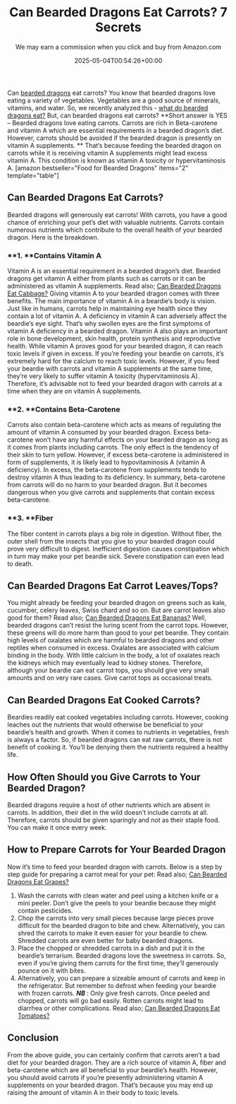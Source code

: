 ﻿---
author: We may earn a commission when you click and buy from Amazon.com
layout: post
title: Can Bearded Dragons Eat Carrots? 7 Secrets
date: '2025-05-04T00:54:26+00:00'
categories:
- Guide
- Lizard
tags: []
slug: /can-bearded-dragons-eat-carrots/
lastmod: 2025-05-07T12:21:26+03:00
---

Can
[bearded dragons](http://avianexotichospital.com/bearded-dragon.html)
eat carrots? You know that bearded dragons love eating a variety of vegetables. Vegetables are a good source of minerals, vitamins, and water. So, we recently analyzed this -
[what do bearded dragons eat?](https://pestpolicy.com/what-do-bearded-dragons-eat/)
But, can bearded dragons eat carrots?
**Short answer is YES – Bearded dragons love eating carrots. Carrots are rich in Beta-carotene and vitamin A which are essential requirements in a bearded dragon’s diet. However, carrots should be avoided if the bearded dragon is presently on vitamin A supplements. **
That’s because feeding the bearded dragon on carrots while it is receiving vitamin A supplements might lead excess vitamin A. This condition is known as vitamin A toxicity or hypervitaminosis A.
[amazon bestseller="Food for Bearded Dragons" items="2" template="table"]
## **Can Bearded Dragons Eat Carrots?**
Bearded dragons will generously eat carrots! With carrots, you have a good chance of enriching your pet’s diet with valuable nutrients.
Carrots contain numerous nutrients which contribute to the overall health of your bearded dragon. Here is the breakdown.
### **1. ****Contains Vitamin A**
Vitamin A is an essential requirement in a bearded dragon’s diet. Bearded dragons get vitamin A either from plants such as carrots or it can be administered as vitamin A supplements. Read also;
[Can Bearded Dragons Eat Cabbage?](https://pestpolicy.com/can-bearded-dragons-eat-cabbage/)
Giving vitamin A to your bearded dragon comes with three benefits. The main importance of vitamin A in a beardie’s body is vision. Just like in humans, carrots help in maintaining eye health since they contain a lot of vitamin A. A deficiency in vitamin A can adversely affect the beardie’s eye sight.
That’s why swollen eyes are the first symptoms of vitamin A deficiency in a bearded dragon. Vitamin A also plays an important role in bone development, skin health, protein synthesis and reproductive health.
While vitamin A proves good for your bearded dragon, it can reach toxic levels if given in excess. If you’re feeding your beardie on carrots, it’s extremely hard for the calcium to reach toxic levels.
However, if you feed your beardie with carrots and vitamin A supplements at the same time, they’re very likely to suffer vitamin A toxicity (hypervitaminosis A). Therefore, it’s advisable not to feed your bearded dragon with carrots at a time when they are on vitamin A supplements.
### **2. ****Contains Beta-Carotene**
Carrots also contain beta-carotene which acts as means of regulating the amount of vitamin A consumed by your bearded dragon. Excess beta-carotene won’t have any harmful effects on your bearded dragon as long as it comes from plants including carrots. The only effect is the tendency of their skin to turn yellow.
However, if excess beta-carotene is administered in form of supplements, it is likely lead to hypovitaminosis A (vitamin A deficiency). In excess, the beta-carotene from supplements tends to destroy vitamin A thus leading to its deficiency.
In summary, beta-carotene from carrots will do no harm to your bearded dragon. But it becomes dangerous when you give carrots and supplements that contain excess beta-carotene.
### **3. ****Fiber**
The fiber content in carrots plays a big role in digestion. Without fiber, the outer shell from the insects that you give to your bearded dragon could prove very difficult to digest. Inefficient digestion causes constipation which in turn may make your pet beardie sick. Severe constipation can even lead to death.
## **Can Bearded Dragons Eat Carrot Leaves/Tops?**
You might already be feeding your bearded dragon on greens such as kale, cucumber, celery leaves, Swiss chard and so on. But are carrot leaves also good for them? Read also;
[Can Bearded Dragons Eat Bananas?](https://pestpolicy.com/can-bearded-dragons-eat-bananas/)
Well, bearded dragons can’t resist the luring scent from the carrot tops. However, these greens will do more harm than good to your pet beardie. They contain high levels of oxalates which are harmful to bearded dragons and other reptiles when consumed in excess.
Oxalates are associated with calcium binding in the body. With little calcium in the body, a lot of oxalates reach the kidneys which may eventually lead to kidney stones.
Therefore, although your beardie can eat carrot tops, you should give very small amounts and on very rare cases. Give carrot tops as occasional treats.
## **Can Bearded Dragons Eat Cooked Carrots?**
Beardies readily eat cooked vegetables including carrots. However, cooking leaches out the nutrients that would otherwise be beneficial to your beardie’s health and growth.
When it comes to nutrients in vegetables, fresh is always a factor. So, if bearded dragons can eat raw carrots, there is not benefit of cooking it. You’ll be denying them the nutrients required a healthy life.
## **How Often Should you Give Carrots to Your Bearded Dragon?**
Bearded dragons require a host of other nutrients which are absent in carrots. In addition, their diet in the wild doesn’t include carrots at all. Therefore, carrots should be given sparingly and not as their staple food. You can make it once every week.
## **How to Prepare Carrots for Your Bearded Dragon**
Now it’s time to feed your bearded dragon with carrots. Below is a step by step guide for preparing a carrot meal for your pet: Read also;
[Can Bearded Dragons Eat Grapes?](https://pestpolicy.com/can-bearded-dragons-eat-grapes/)
1. Wash the carrots with clean water and peel using a kitchen knife or a mini peeler. Don’t give the peels to your beardie because they might contain pesticides.
2. Chop the carrots into very small pieces because large pieces prove difficult for the bearded dragon to bite and chew. Alternatively, you can shred the carrots to make it even easier for your beardie to chew. Shredded carrots are even better for baby bearded dragons.
3. Place the chopped or shredded carrots in a dish and put it in the beardie’s terrarium. Bearded dragons love the sweetness in carrots. So, even if you’re giving them carrots for the first time, they’ll generously pounce on it with bites.
4. Alternatively, you can prepare a sizeable amount of carrots and keep in the refrigerator. But remember to defrost when feeding your beardie with frozen carrots.
***NB***
: Only give fresh carrots. Once peeled and chopped, carrots will go bad easily. Rotten carrots might lead to diarrhea or other complications. Read also;
[Can Bearded Dragons Eat Tomatoes?](https://pestpolicy.com/can-bearded-dragons-eat-tomatoes/)
## **Conclusion**
From the above guide, you can certainly confirm that carrots aren’t a bad diet for your bearded dragon. They are a rich source of vitamin A, fiber and beta-carotene which are all beneficial to your beardie’s health.
However, you should avoid carrots if you’re presently administering vitamin A supplements on your bearded dragon. That’s because you may end up raising the amount of vitamin A in their body to toxic levels.